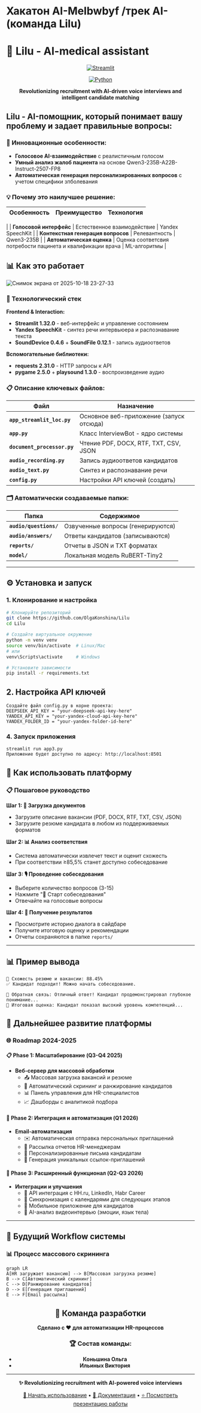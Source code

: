 # Хакатон AI-Melbwbyf /трек AI-(команда Lilu)
# 🤖 Lilu - AI-medical assistant
<div align="center">

[![Streamlit](https://img.shields.io/badge/Streamlit-FF4B4B?style=for-the-badge&logo=Streamlit&logoColor=white)](https://streamlit.io/)

[![Python](https://img.shields.io/badge/Python-3776AB?style=for-the-badge&logo=python&logoColor=white)](https://python.org/)

**Revolutionizing recruitment with AI-driven voice interviews and intelligent candidate matching**

</div>

## Lilu - AI-помощник, который понимает вашу проблему и задает правильные вопросы:

### 🚀 Инновационные особенности:
- **Голосовое AI-взаимодействие** с реалистичным голосом
- **Умный анализ жалоб пациента** на основе  Qwen3-235B-A22B-Instruct-2507-FP8 
- **Автоматическая генерация персонализированных вопросов** с учетом специфики зпболевания


### 💡 Почему это наилучшее решение:

| Особенность | Преимущество | Технология |
|-------------|--------------|------------|
| 
| **Голосовой интерфейс** | Естественное взаимодействие | Yandex SpeechKit |
| **Контекстная генерация вопросов** | Релевантность  | Qwen3-235B |
| **Автоматическая оценка** | Оценка соответсвия потребости пацинета и квалификации врача | ML-алгоритмы |

## 📊 Как это работает

![Снимок экрана от 2025-10-18 23-27-33]([https://github.com/OlgaKonshina/Lilu/blob/main/])


### 🔧 Технологический стек



**Frontend & Interaction:**
- **Streamlit 1.32.0** - веб-интерфейс и управление состоянием
- **Yandex SpeechKit** - синтез речи интервьюера и распознавание текста
- **SoundDevice 0.4.6** + **SoundFile 0.12.1** - запись аудиоответов



**Вспомогательные библиотеки:**
- **requests 2.31.0** - HTTP запросы к API
- **pygame 2.5.0** + **playsound 1.3.0** - воспроизведение аудио


### 📋 Описание ключевых файлов:

| Файл | Назначение |
|------|------------|
| **`app_streamlit_loc.py`** | Основное веб-приложение (запуск отсюда) |
| **`app.py`** | Класс InterviewBot - ядро системы |
| **`document_processor.py`** | Чтение PDF, DOCX, RTF, TXT, CSV, JSON |
| **`audio_recording.py`** | Запись аудиоответов кандидатов |
| **`audio_text.py`** | Синтез и распознавание речи |
| **`config.py`** | Настройки API ключей (создать) |

### 🗂️ Автоматически создаваемые папки:

| Папка | Содержимое |
|-------|------------|
| **`audio/questions/`** | Озвученные вопросы (генерируются) |
| **`audio/answers/`** | Ответы кандидатов (записываются) |
| **`reports/`** | Отчеты в JSON и TXT форматах |
| **`model/`** | Локальная модель RuBERT-Tiny2 |

---
## ⚙️ Установка и запуск

### 1. Клонирование и настройка

```bash
# Клонируйте репозиторий
git clone https://github.com/OlgaKonshina/Lilu
cd Lilu

# Создайте виртуальное окружение
python -m venv venv
source venv/bin/activate  # Linux/Mac
# или
venv\Scripts\activate     # Windows

# Установите зависимости
pip install -r requirements.txt
```
##  2. Настройка API ключей
```
Создайте файл config.py в корне проекта:
DEEPSEEK_API_KEY = "your-deepseek-api-key-here"
YANDEX_API_KEY = "your-yandex-cloud-api-key-here" 
YANDEX_FOLDER_ID = "your-yandex-folder-id-here"
```

### 4. Запуск приложения
```
streamlit run app3.py
Приложение будет доступно по адресу: http://localhost:8501
```
## 🎯 Как использовать платформу

### 📋 Пошаговое руководство

**Шаг 1: 📂 Загрузка документов**
- Загрузите описание вакансии (PDF, DOCX, RTF, TXT, CSV, JSON)
- Загрузите резюме кандидата в любом из поддерживаемых форматов

**Шаг 2: 📊 Анализ соответствия**
- Система автоматически извлечет текст и оценит схожесть
- При соответствии ≥85,5% станет доступно собеседование

**Шаг 3: 🎙️ Проведение собеседования**
- Выберите количество вопросов (3-15)
- Нажмите "🚀 Старт собеседования"
- Отвечайте на голосовые вопросы

**Шаг 4: 📝 Получение результатов**
- Просмотрите историю диалога в сайдбаре
- Получите итоговую оценку и рекомендации
- Отчеты сохраняются в папке `reports/`

---

## 📊 Пример вывода

```text
🔗 Схожесть резюме и вакансии: 88.45%
✅ Кандидат подходит! Можно начать собеседование.

📝 Обратная связь: Отличный ответ! Кандидат продемонстрировал глубокое понимание...
🎯 Итоговая оценка: Кандидат показал высокий уровень компетенций...
```
## 🚀 Дальнейшее развитие платформы

### 🌐 Roadmap 2024-2025

#### 📋 Phase 1: Масштабирование (Q3-Q4 2025)
- **Веб-сервер для массовой обработки**
  - 📤 Массовая загрузка вакансий и резюме
  - 🤖 Автоматический скрининг и ранжирование кандидатов
  - 📊 Панель управления для HR-специалистов
  - 📈 Дашборды с аналитикой подбора

#### 📧 Phase 2: Интеграция и автоматизация (Q1 2026)
- **Email-автоматизация**
  - ✉️ Автоматическая отправка персональных приглашений
  - 📨 Рассылка отчетов HR-менеджерам
  - 📝 Персонализированные письма кандидатам
  - 🔗 Генерация уникальных ссылок-приглашений

#### 🤝 Phase 3: Расширенный функционал (Q2-Q3 2026)
- **Интеграции и улучшения**
  - 🔗 API интеграция с HH.ru, LinkedIn, Habr Career
  - 📅 Синхронизация с календарями для следующих этапов
  - 📱 Мобильное приложение для кандидатов
  - 🎥 AI-анализ видеоинтервью (эмоции, язык тела)

---

## 🌟 Будущий Workflow системы

### 📊 Процесс массового скрининга
```mermaid
graph LR
A[HR загружает вакансию] --> B[Массовая загрузка резюме]
B --> C[Автоматический скрининг]
C --> D[Ранжирование кандидатов]
D --> E[Генерация приглашений]
E --> F[Email рассылка]
```

<div align="center">

## 👥 Команда разработки

**Сделано с ❤️ для автоматизации HR-процессов**

### 🏆 Состав команды:
- **Коньшина Ольга**
- **Ильиных Виктория**

---

**✨ Revolutionizing recruitment with AI-powered voice interviews**

[🚀 Начать использование](#-установка-и-запуск) • 
[📖 Документация](#-как-использовать-платформу) • 
[⭐ Посмотреть презентацию работы](https://github.com/your-username/interview-bot)

</div>

